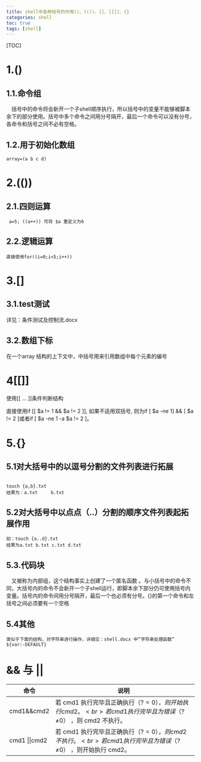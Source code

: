 ```yaml
---
title: shell中各种括号的作用()、(())、[]、[[]]、{}
categories: shell   
toc: true  
tags: [shell]
---
```




[TOC]




# 1.()

## 1.1.命令组
&emsp;括号中的命令将会新开一个子shell顺序执行，所以括号中的变量不能够被脚本余下的部分使用。括号中多个命令之间用分号隔开，最后一个命令可以没有分号，各命令和括号之间不必有空格。


## 1.2.用于初始化数组
```
array=(a b c d)
```

# 2.(())

## 2.1.四则运算
```
 a=5; ((a++)) 可将 $a 重定义为6
```


## 2.2.逻辑运算
```
直接使用for((i=0;i<5;i++))
```

# 3.[]

## 3.1.test测试

详见：条件测试及控制流.docx

## 3.2.数组下标

在一个array 结构的上下文中，中括号用来引用数组中每个元素的编号

# 4[[]]

使用[[ ... ]]条件判断结构

直接使用if [[ \$a != 1 && \$a != 2 ]], 如果不适用双括号, 则为if [ \$a -ne 1] && [ \$a != 2 ]或者if [ \$a -ne 1 -a \$a != 2 ]。

# 5.{}

## 5.1对大括号中的以逗号分割的文件列表进行拓展
```

touch {a,b}.txt
结果为：a.txt     b.txt
```

## 5.2对大括号中以点点（..）分割的顺序文件列表起拓展作用

```
如：touch {a..d}.txt
结果为a.txt b.txt c.txt d.txt
```


## 5.3.代码块
&emsp;又被称为内部组，这个结构事实上创建了一个匿名函数 。与小括号中的命令不同，大括号内的命令不会新开一个子shell运行，即脚本余下部分仍可使用括号内变量。括号内的命令间用分号隔开，最后一个也必须有分号。{}的第一个命令和左括号之间必须要有一个空格

## 5.4其他

```
类似于下面的结构，对字符串进行操作，详细见：shell.docx 中“字符串处理函数”
${var:-DEFAULT}

```



# && 与  ||

| 命令          | 说明                                                         |
| ------------- | ------------------------------------------------------------ |
| cmd1&&cmd2    | 若 cmd1 执行完毕且正确执行（$?=0） ，则开始执行 cmd2。 <br>  若 cmd1 执行完毕且为错误 （$?≠0） ，则 cmd2 不执行。 |
| cmd1 \|\|cmd2 | 若 cmd1 执行完毕且正确执行（$?=0） ，则 cmd2 不执行。<br>若 cmd1 执行完毕且为错误 （$?≠0） ，则开始执行 cmd2。 |





